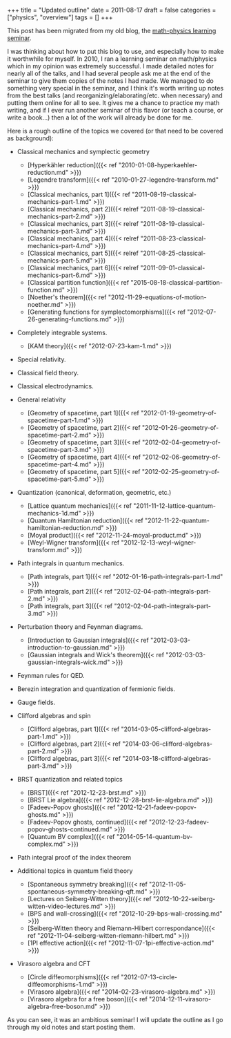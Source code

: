 +++
title = "Updated outline"
date = 2011-08-17
draft = false
categories = ["physics", "overview"]
tags = []
+++

This post has been migrated from my old blog, the
[math-physics learning seminar](https://mathphysseminar.blogspot.com/).

I was thinking about how to put this blog to use, and especially how to make it
worthwhile for myself. In 2010, I ran a learning seminar on math/physics which
in my opinion was extremely successful. I made detailed notes for nearly all of
the talks, and I had several people ask me at the end of the seminar to give
them copies of the notes I had made. We managed to do something very special in
the seminar, and I think it's worth writing up notes from the best talks (and
reorganizing/elaborating/etc. when necessary) and putting them online for all to
see. It gives me a chance to practice my math writing, and if I ever run another
seminar of this flavor (or teach a course, or write a book...) then a lot of the
work will already be done for me.

Here is a rough outline of the topics we covered (or that need to be covered as
background):

* Classical mechanics and symplectic geometry
  * [Hyperkähler reduction]({{< ref "2010-01-08-hyperkaehler-reduction.md" >}})
  * [Legendre transform]({{< ref "2010-01-27-legendre-transform.md" >}})
  * [Classical mechanics, part 1]({{< ref "2011-08-19-classical-mechanics-part-1.md" >}})
  * [Classical mechanics, part 2]({{< relref "2011-08-19-classical-mechanics-part-2.md" >}})
  * [Classical mechanics, part 3]({{< relref "2011-08-19-classical-mechanics-part-3.md" >}})
  * [Classical mechanics, part 4]({{< relref "2011-08-23-classical-mechanics-part-4.md" >}})
  * [Classical mechanics, part 5]({{< relref "2011-08-25-classical-mechanics-part-5.md" >}})
  * [Classical mechanics, part 6]({{< relref "2011-09-01-classical-mechanics-part-6.md" >}})
  * [Classical partition function]({{< ref "2015-08-18-classical-partition-function.md" >}})
  * [Noether's theorem]({{< ref "2012-11-29-equations-of-motion-noether.md" >}})
  * [Generating functions for symplectomorphisms]({{< ref "2012-07-26-generating-functions.md" >}})
* Completely integrable systems.
  * [KAM theory]({{< ref "2012-07-23-kam-1.md" >}})
* Special relativity.
* Classical field theory.
* Classical electrodynamics.
* General relativity
  * [Geometry of spacetime, part 1]({{< ref "2012-01-19-geometry-of-spacetime-part-1.md" >}})
  * [Geometry of spacetime, part 2]({{< ref "2012-01-26-geometry-of-spacetime-part-2.md" >}})
  * [Geometry of spacetime, part 3]({{< ref "2012-02-04-geometry-of-spacetime-part-3.md" >}})
  * [Geometry of spacetime, part 4]({{< ref "2012-02-06-geometry-of-spacetime-part-4.md" >}})
  * [Geometry of spacetime, part 5]({{< ref "2012-02-25-geometry-of-spacetime-part-5.md" >}})
* Quantization (canonical, deformation, geometric, etc.)
  * [Lattice quantum mechanics]({{< ref "2011-11-12-lattice-quantum-mechanics-1d.md" >}})
  * [Quantum Hamiltonian reduction]({{< ref "2012-11-22-quantum-hamiltonian-reduction.md" >}})
  * [Moyal product]({{< ref "2012-11-24-moyal-product.md" >}})
  * [Weyl-Wigner transform]({{< ref "2012-12-13-weyl-wigner-transform.md" >}})

* Path integrals in quantum mechanics.
  * [Path integrals, part 1]({{< ref "2012-01-16-path-integrals-part-1.md" >}})
  * [Path integrals, part 2]({{< ref "2012-02-04-path-integrals-part-2.md" >}})
  * [Path integrals, part 3]({{< ref "2012-02-04-path-integrals-part-3.md" >}})
* Perturbation theory and Feynman diagrams.
  * [Introduction to Gaussian integrals]({{< ref "2012-03-03-introduction-to-gaussian.md" >}})
  * [Gaussian integrals and Wick's theorem]({{< ref "2012-03-03-gaussian-integrals-wick.md" >}})
* Feynman rules for QED.
* Berezin integration and quantization of fermionic fields.
* Gauge fields.
* Clifford algebras and spin
  * [Clifford algebras, part 1]({{< ref "2014-03-05-clifford-algebras-part-1.md" >}})
  * [Clifford algebras, part 2]({{< ref "2014-03-06-clifford-algebras-part-2.md" >}})
  * [Clifford algebras, part 3]({{< ref "2014-03-18-clifford-algebras-part-3.md" >}})
* BRST quantization and related topics
  * [BRST]({{< ref "2012-12-23-brst.md" >}})
  * [BRST Lie algebra]({{< ref "2012-12-28-brst-lie-algebra.md" >}})
  * [Fadeev-Popov ghosts]({{< ref "2012-12-21-fadeev-popov-ghosts.md" >}})
  * [Fadeev-Popov ghosts, continued]({{< ref "2012-12-23-fadeev-popov-ghosts-continued.md" >}})
  * [Quantum BV complex]({{< ref "2014-05-14-quantum-bv-complex.md" >}})
* Path integral proof of the index theorem
* Additional topics in quantum field theory
  * [Spontaneous symmetry breaking]({{< ref "2012-11-05-spontaneous-symmetry-breaking-qft.md" >}})
  * [Lectures on Seiberg-Witten theory]({{< ref "2012-10-22-seiberg-witten-video-lectures.md" >}})
  * [BPS and wall-crossing]({{< ref "2012-10-29-bps-wall-crossing.md" >}})
  * [Seiberg-Witten theory and Riemann-Hilbert correspondance]({{< ref "2012-11-04-seiberg-witten-riemann-hilbert.md" >}})
  * [1PI effective action]({{< ref "2012-11-07-1pi-effective-action.md" >}})
* Virasoro algebra and CFT
  * [Circle diffeomorphisms]({{< ref "2012-07-13-circle-diffeomorphisms-1.md" >}})
  * [Virasoro algebra]({{< ref "2014-02-23-virasoro-algebra.md" >}})
  * [Virasoro algebra for a free boson]({{< ref "2014-12-11-virasoro-algebra-free-boson.md" >}})

As you can see, it was an ambitious seminar! I will update the outline as I go
through my old notes and start posting them.
